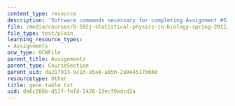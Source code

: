 ```yaml
---
content_type: resource
description: 'Software commands necessary for completing Assignment #5.'
file: /media/courses/8-592j-statistical-physics-in-biology-spring-2011/da6c586bd51ffafd142613ecf0adcd2a_gene_table.txt
file_type: text/plain
learning_resource_types:
- Assignments
ocw_type: OCWFile
parent_title: Assignments
parent_type: CourseSection
parent_uid: da217913-9c1d-a5a4-a85b-2a9e4517b660
resourcetype: Other
title: gene_table.txt
uid: da6c586b-d51f-fafd-1426-13ecf0adcd2a
---
```

